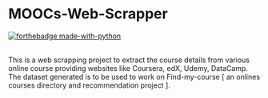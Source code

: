 # MOOCs-Web-Scrapper
[![forthebadge made-with-python](http://ForTheBadge.com/images/badges/made-with-python.svg)](https://www.python.org/)

<br>This is a web scrapping project to extract the course details from various online course providing websites like Coursera, edX, Udemy, DataCamp. The dataset generated is to be used to work on Find-my-course [ an onlines courses directory and recommendation project ].
